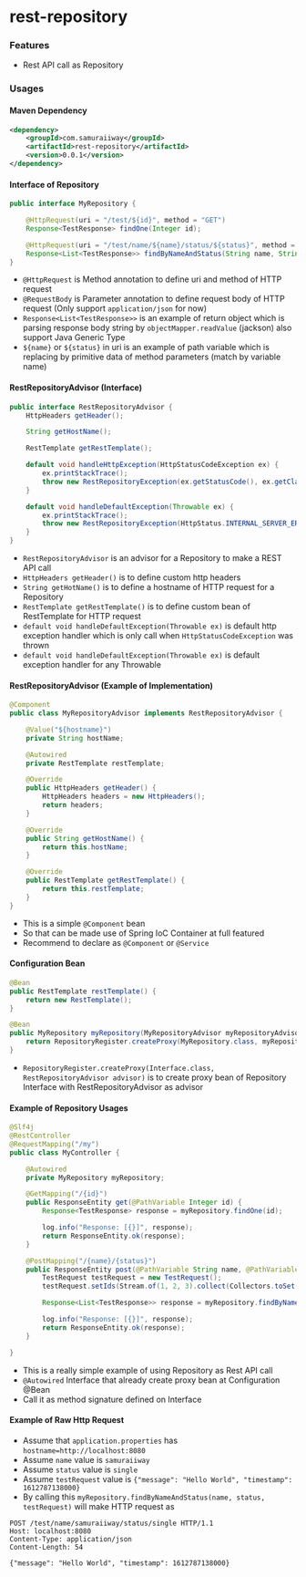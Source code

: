 # rest-repository

### Features
- Rest API call as Repository

### Usages
#### Maven Dependency
```xml
<dependency>
	<groupId>com.samuraiiway</groupId>
	<artifactId>rest-repository</artifactId>
	<version>0.0.1</version>
</dependency>
```

#### Interface of Repository
```java
public interface MyRepository {

    @HttpRequest(uri = "/test/${id}", method = "GET")
    Response<TestResponse> findOne(Integer id);

    @HttpRequest(uri = "/test/name/${name}/status/${status}", method = "POST")
    Response<List<TestResponse>> findByNameAndStatus(String name, String status, @RequestBody TestRequest request);
}
```
- `@HttpRequest` is Method annotation to define uri and method of HTTP request
- `@RequestBody` is Parameter annotation to define request body of HTTP request (Only support `application/json` for now)
- `Response<List<TestResponse>>` is an example of return object which is parsing response body string by `objectMapper.readValue` (jackson) also support Java Generic Type
- `${name}` or `${status}` in uri is an example of path variable which is replacing by primitive data of method parameters (match by variable name)

#### RestRepositoryAdvisor (Interface)
```java
public interface RestRepositoryAdvisor {
    HttpHeaders getHeader();

    String getHostName();

    RestTemplate getRestTemplate();

    default void handleHttpException(HttpStatusCodeException ex) {
        ex.printStackTrace();
        throw new RestRepositoryException(ex.getStatusCode(), ex.getClass().getName(), new String(ex.getResponseBodyAsByteArray()));
    }

    default void handleDefaultException(Throwable ex) {
        ex.printStackTrace();
        throw new RestRepositoryException(HttpStatus.INTERNAL_SERVER_ERROR, ex.getClass().getName(), ex.getMessage());
    }
}
```
- `RestRepositoryAdvisor` is an advisor for a Repository to make a REST API call
- `HttpHeaders getHeader()` is to define custom http headers
- `String getHotName()` is to define a hostname of HTTP request for a Repository
- `RestTemplate getRestTemplate()` is to define custom bean of RestTemplate for HTTP request
- `default void handleDefaultException(Throwable ex)` is default http exception handler which is only call when `HttpStatusCodeException` was thrown
- `default void handleDefaultException(Throwable ex)` is default exception handler for any Throwable

#### RestRepositoryAdvisor (Example of Implementation)
```java
@Component
public class MyRepositoryAdvisor implements RestRepositoryAdvisor {

    @Value("${hostname}")
    private String hostName;

    @Autowired
    private RestTemplate restTemplate;

    @Override
    public HttpHeaders getHeader() {
        HttpHeaders headers = new HttpHeaders();
        return headers;
    }

    @Override
    public String getHostName() {
        return this.hostName;
    }

    @Override
    public RestTemplate getRestTemplate() {
        return this.restTemplate;
    }
}
```
- This is a simple `@Component` bean
- So that can be made use of Spring IoC Container at full featured
- Recommend to declare as `@Component` or `@Service`

#### Configuration Bean
```java
@Bean
public RestTemplate restTemplate() {
    return new RestTemplate();
}

@Bean
public MyRepository myRepository(MyRepositoryAdvisor myRepositoryAdvisor) {
    return RepositoryRegister.createProxy(MyRepository.class, myRepositoryAdvisor);
}
```
- `RepositoryRegister.createProxy(Interface.class, RestRepositoryAdvisor advisor)` is to create proxy bean of Repository Interface with RestRepositoryAdvisor as advisor

#### Example of Repository Usages
```java
@Slf4j
@RestController
@RequestMapping("/my")
public class MyController {

    @Autowired
    private MyRepository myRepository;

    @GetMapping("/{id}")
    public ResponseEntity get(@PathVariable Integer id) {
        Response<TestResponse> response = myRepository.findOne(id);

        log.info("Response: [{}]", response);
        return ResponseEntity.ok(response);
    }

    @PostMapping("/{name}/{status}")
    public ResponseEntity post(@PathVariable String name, @PathVariable String status) {
        TestRequest testRequest = new TestRequest();
        testRequest.setIds(Stream.of(1, 2, 3).collect(Collectors.toSet()));

        Response<List<TestResponse>> response = myRepository.findByNameAndStatus(name, status, testRequest);

        log.info("Response: [{}]", response);
        return ResponseEntity.ok(response);
    }

}
```
- This is a really simple example of using Repository as Rest API call
- `@Autowired` Interface that already create proxy bean at Configuration @Bean
- Call it as method signature defined on Interface

#### Example of Raw Http Request
- Assume that `application.properties` has `hostname=http://localhost:8080`
- Assume `name` value is `samuraiiway`
- Assume `status` value is `single`
- Assume `testRequest` value is `{"message": "Hello World", "timestamp": 1612787138000}`
- By calling this `myRepository.findByNameAndStatus(name, status, testRequest)` will make HTTP request as
```text
POST /test/name/samuraiiway/status/single HTTP/1.1
Host: localhost:8080
Content-Type: application/json
Content-Length: 54

{"message": "Hello World", "timestamp": 1612787138000}
```
